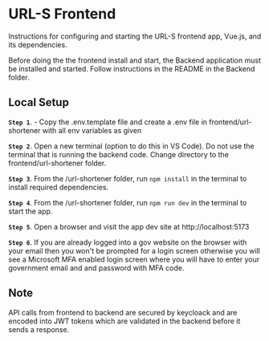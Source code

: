# URL-S Frontend

Instructions for configuring and starting the URL-S frontend app, Vue.js, and its dependencies.

Before doing the the frontend install and start, the Backend application must be installed and started. Follow instructions in the README in the Backend folder.

## Local Setup

**`Step 1`**. - Copy the .env.template file and create a .env file in frontend/url-shortener with all env variables as given

**`Step 2`**. Open a new terminal (option to do this in VS Code). Do not use the terminal that is running the backend code. Change directory to the frontend/url-shortener folder.
  
**`Step 3`**. From the /url-shortener folder, run `npm install` in the terminal to install required dependencies.
 
**`Step 4`**. From the /url-shortener folder, run `npm run dev` in the terminal to start the app.

**`Step 5`**. Open a browser and visit the app dev site at http://localhost:5173

**`Step 6`**. If you are already logged into a gov website on the browser with your email then you won't be prompted for a login screen otherwise you will see a Microsoft MFA enabled login screen where you will have to enter your government email and and password with MFA code.

## Note

API calls from frontend to backend are secured by keycloack and are encoded into JWT tokens which are validated in the backend before it sends a response.